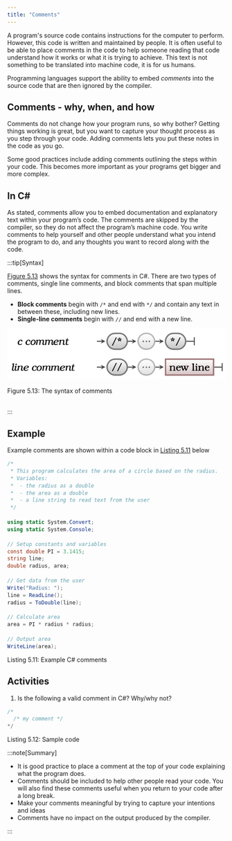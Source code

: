 ```yaml
---
title: "Comments"
---
```


A program's source code contains instructions for the computer to perform. However, this code is written and maintained by people. It is often useful to be able to place comments in the code to help someone reading that code understand how it works or what it is trying to achieve. This text is not something to be translated into machine code, it is for us humans.

Programming languages support the ability to embed *comments* into the source code that are then ignored by the compiler.

## Comments - why, when, and how

Comments do not change how your program runs, so why bother? Getting things working is great, but you want to capture your thought process as you step through your code. Adding comments lets you put these notes in the code as you go.

Some good practices include adding comments outlining the steps within your code. This becomes more important as your programs get bigger and more complex.

## In C#

As stated, comments allow you to embed documentation and explanatory text within your program’s code. The comments are skipped by the compiler, so they do not affect the program’s machine code. You write comments to help yourself and other people understand what you intend the program to do, and any thoughts you want to record along with the code.

:::tip[Syntax]

<a href="#FigureCommentsSyntax">Figure 5.13</a> shows the syntax for comments in C#. There are two types of comments, single line comments, and block comments that span multiple lines.

- **Block comments** begin with `/*` and end with `*/` and contain any text in between these, including new lines.
- **Single-line comments** begin with `//` and end with a new line.

<a id="FigureCommentsSyntax"></a>

![Figure 5.13 The syntax of comments.](./images/program-creation/CommentsSyntax.png "The syntax of comments")
<div class="caption"><span class="caption-figure-nbr">Figure 5.13: </span>The syntax of comments</div><br/>

:::

## Example

Example comments are shown within a code block in <a href="#ListingExampleComments">Listing 5.11</a> below</div>

<a id="ListingExampleComments"></a>

```csharp
/* 
 * This program calculates the area of a circle based on the radius. 
 * Variables:
 *  - the radius as a double
 *  - the area as a double
 *  - a line string to read text from the user
 */

using static System.Convert;
using static System.Console;

// Setup constants and variables
const double PI = 3.1415;
string line;
double radius, area;

// Get data from the user
Write("Radius: ");
line = ReadLine();
radius = ToDouble(line);

// Calculate area
area = PI * radius * radius;

// Output area
WriteLine(area);
```

<div class="caption"><span class="caption-figure-nbr">Listing 5.11: </span>Example C# comments</div>


## Activities

1. Is the following a valid comment in C#? Why/why not?

```csharp
/* 
  /* my comment */ 
*/
```

<div class="caption"><span class="caption-figure-nbr">Listing 5.12: </span>Sample code</div>

:::note[Summary]

- It is good practice to place a comment at the top of your code explaining what the program does.
- Comments should be included to help other people read your code. You will also find these comments useful when you return to your code after a long break.
- Make your comments meaningful by trying to capture your intentions and ideas
- Comments have no impact on the output produced by the compiler.

:::
